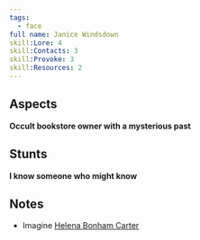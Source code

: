 ```yaml
---
tags:
  - face
full name: Janice Windsdown
skill:Lore: 4
skill:Contacts: 3
skill:Provoke: 3
skill:Resources: 2
---
```

## Aspects

**Occult bookstore owner with a mysterious past**

## Stunts

**I know someone who might know**

## Notes
- Imagine [Helena Bonham Carter](https://i.pinimg.com/originals/45/25/8e/45258e9a7dc16b93f73cdbab66020eae.jpg)